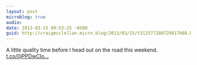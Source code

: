 ```yaml
---
layout: post
microblog: true
audio: 
date: 2013-03-15 09:53:25 -0500
guid: http://craigmcclellan.micro.blog/2013/03/15/t312577280729817088.html
---
```

A little quality time before I head out on the road this weekend. [t.co/0jPPDwCIo...](http://t.co/0jPPDwCIoU)
